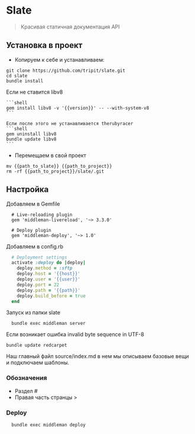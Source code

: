 # Slate

> Красивая статичная документация API


## Установка в проект
  
  * Копируем к себе и устанавливаем: 

  ```shell
  git clone https://github.com/tripit/slate.git
  cd slate
  bundle install
  ```

  Если не ставится libv8 

    ```shell
    gem install libv8 -v '{{version}}' -- --with-system-v8
    ```

    Если после этого не устанавливается therubyracer
    ```shell
    gem uninstall libv8
    bundle update libv8
    ```

  * Перемещаем в свой проект

  ```shell
  mv {{path_to_slate}} {{path_to_project}}
  rm -rf {{path_to_project}}/slate/.git
  ```

## Настройка

  Добавляем в Gemfile

  ```
    # Live-reloading plugin
    gem 'middleman-livereload', '~> 3.3.0'

    # Deploy plugin
    gem 'middleman-deploy', '~> 1.0'
  ```

  Добавляем в config.rb

  ```ruby
    # Deployment settings
    activate :deploy do |deploy|
      deploy.method = :sftp
      deploy.host = '{{host}}'
      deploy.user = '{{user}}'
      deploy.port = 22
      deploy.path = '{{path}}'
      deploy.build_before = true
    end

  ```

  Запуск из папки slate
  ```
    bundle exec middleman server
  ```

  Если возникает ошибка invalid byte sequence in UTF-8

  ```
  bundle update redcarpet
  ```

  Наш главный файл source/index.md в нем мы описываем базовые вещи и подключаем шаблоны.

  ### Обозначения

  * Раздел #
  * Правая часть странцы >


  ### Deploy

  ```shell
    bundle exec middleman deploy
  ```
